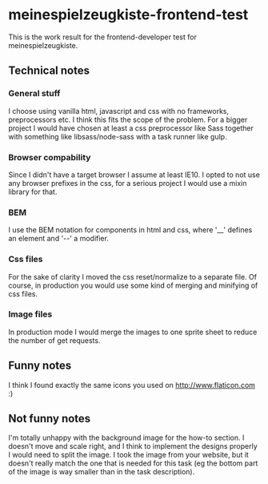 # meinespielzeugkiste-frontend-test

This is the work result for the frontend-developer test for meinespielzeugkiste.

## Technical notes

### General stuff
I choose using vanilla html, javascript and css with no frameworks, preprocessors etc. I think this fits the scope of the problem. For a bigger project I would have chosen at least a css preprocessor like Sass together with something like libsass/node-sass with a task runner like gulp.

### Browser compability
Since I didn't have a target browser I assume at least IE10. I opted to not use any browser prefixes in the css, for a serious project I would use a mixin library for that.

### BEM
I use the BEM notation for components in html and css, where '__' defines an element and '--' a modifier.

### Css files
For the sake of clarity I moved the css reset/normalize to a separate file. Of course, in production you would use some kind of merging and minifying of css files.

### Image files
In production mode I would merge the images to one sprite sheet to reduce the number of get requests.

## Funny notes
I think I found exactly the same icons you used on http://www.flaticon.com :)

## Not funny notes
I'm totally unhappy with the background image for the how-to section. I doesn't move and scale right, and I think to implement the designs properly I would need to split the image. I took the image from your website, but it doesn't really match the one that is needed for this task (eg the bottom part of the image is way smaller than in the task description).